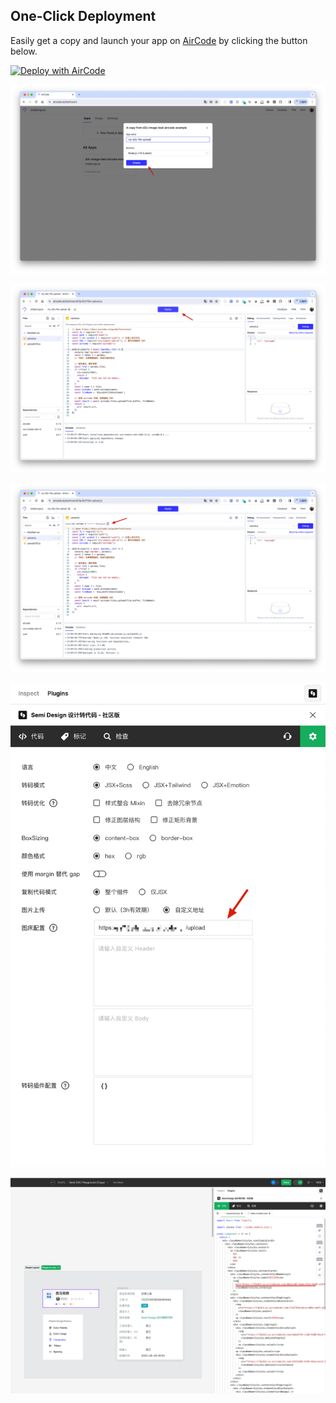 ## One-Click Deployment

Easily get a copy and launch your app on [AirCode](https://aircode.io/) by clicking the button below.

[![Deploy with AirCode](https://aircode.io/aircode-deploy-button.svg)](https://aircode.io/dashboard?owner=shijiatongxue&repo=d2c-image-upload-examples&path=examples%2Faircode&appname=d2c-image-bed-aircode-example)

![Copy Project](copy-project.png)

![Deploy](deploy.png)

![Copy URL](copy-url.png)

![Paste URL](paste-url.png)

![Check URL](check-url.png)